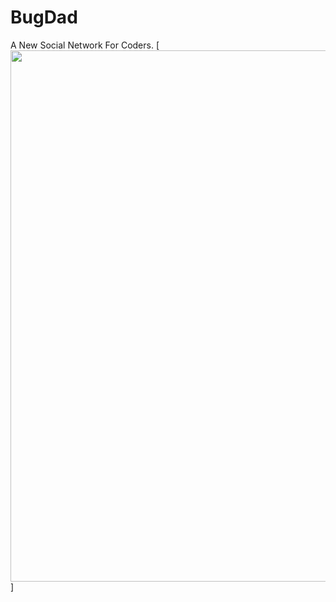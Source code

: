 # BugDad
A New Social Network For Coders.
[<img src="https://ibb.co/DKPy42Q" align="center" width="850">]
